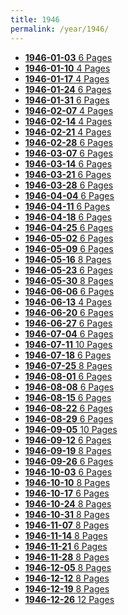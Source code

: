 ```yaml
---
title: 1946
permalink: /year/1946/
---
```


<ul class="taxonomy__index">
<li><a href="/issues/hydro-review-1946-01-03"><strong>1946-01-03</strong> <span class="taxonomy__count">6 Pages</span></a></li>
<li><a href="/issues/hydro-review-1946-01-10"><strong>1946-01-10</strong> <span class="taxonomy__count">4 Pages</span></a></li>
<li><a href="/issues/hydro-review-1946-01-17"><strong>1946-01-17</strong> <span class="taxonomy__count">4 Pages</span></a></li>
<li><a href="/issues/hydro-review-1946-01-24"><strong>1946-01-24</strong> <span class="taxonomy__count">6 Pages</span></a></li>
<li><a href="/issues/hydro-review-1946-01-31"><strong>1946-01-31</strong> <span class="taxonomy__count">6 Pages</span></a></li>
<li><a href="/issues/hydro-review-1946-02-07"><strong>1946-02-07</strong> <span class="taxonomy__count">4 Pages</span></a></li>
<li><a href="/issues/hydro-review-1946-02-14"><strong>1946-02-14</strong> <span class="taxonomy__count">4 Pages</span></a></li>
<li><a href="/issues/hydro-review-1946-02-21"><strong>1946-02-21</strong> <span class="taxonomy__count">4 Pages</span></a></li>
<li><a href="/issues/hydro-review-1946-02-28"><strong>1946-02-28</strong> <span class="taxonomy__count">6 Pages</span></a></li>
<li><a href="/issues/hydro-review-1946-03-07"><strong>1946-03-07</strong> <span class="taxonomy__count">6 Pages</span></a></li>
<li><a href="/issues/hydro-review-1946-03-14"><strong>1946-03-14</strong> <span class="taxonomy__count">6 Pages</span></a></li>
<li><a href="/issues/hydro-review-1946-03-21"><strong>1946-03-21</strong> <span class="taxonomy__count">6 Pages</span></a></li>
<li><a href="/issues/hydro-review-1946-03-28"><strong>1946-03-28</strong> <span class="taxonomy__count">6 Pages</span></a></li>
<li><a href="/issues/hydro-review-1946-04-04"><strong>1946-04-04</strong> <span class="taxonomy__count">6 Pages</span></a></li>
<li><a href="/issues/hydro-review-1946-04-11"><strong>1946-04-11</strong> <span class="taxonomy__count">6 Pages</span></a></li>
<li><a href="/issues/hydro-review-1946-04-18"><strong>1946-04-18</strong> <span class="taxonomy__count">6 Pages</span></a></li>
<li><a href="/issues/hydro-review-1946-04-25"><strong>1946-04-25</strong> <span class="taxonomy__count">6 Pages</span></a></li>
<li><a href="/issues/hydro-review-1946-05-02"><strong>1946-05-02</strong> <span class="taxonomy__count">6 Pages</span></a></li>
<li><a href="/issues/hydro-review-1946-05-09"><strong>1946-05-09</strong> <span class="taxonomy__count">6 Pages</span></a></li>
<li><a href="/issues/hydro-review-1946-05-16"><strong>1946-05-16</strong> <span class="taxonomy__count">8 Pages</span></a></li>
<li><a href="/issues/hydro-review-1946-05-23"><strong>1946-05-23</strong> <span class="taxonomy__count">6 Pages</span></a></li>
<li><a href="/issues/hydro-review-1946-05-30"><strong>1946-05-30</strong> <span class="taxonomy__count">8 Pages</span></a></li>
<li><a href="/issues/hydro-review-1946-06-06"><strong>1946-06-06</strong> <span class="taxonomy__count">6 Pages</span></a></li>
<li><a href="/issues/hydro-review-1946-06-13"><strong>1946-06-13</strong> <span class="taxonomy__count">4 Pages</span></a></li>
<li><a href="/issues/hydro-review-1946-06-20"><strong>1946-06-20</strong> <span class="taxonomy__count">6 Pages</span></a></li>
<li><a href="/issues/hydro-review-1946-06-27"><strong>1946-06-27</strong> <span class="taxonomy__count">6 Pages</span></a></li>
<li><a href="/issues/hydro-review-1946-07-04"><strong>1946-07-04</strong> <span class="taxonomy__count">6 Pages</span></a></li>
<li><a href="/issues/hydro-review-1946-07-11"><strong>1946-07-11</strong> <span class="taxonomy__count">10 Pages</span></a></li>
<li><a href="/issues/hydro-review-1946-07-18"><strong>1946-07-18</strong> <span class="taxonomy__count">6 Pages</span></a></li>
<li><a href="/issues/hydro-review-1946-07-25"><strong>1946-07-25</strong> <span class="taxonomy__count">8 Pages</span></a></li>
<li><a href="/issues/hydro-review-1946-08-01"><strong>1946-08-01</strong> <span class="taxonomy__count">6 Pages</span></a></li>
<li><a href="/issues/hydro-review-1946-08-08"><strong>1946-08-08</strong> <span class="taxonomy__count">6 Pages</span></a></li>
<li><a href="/issues/hydro-review-1946-08-15"><strong>1946-08-15</strong> <span class="taxonomy__count">6 Pages</span></a></li>
<li><a href="/issues/hydro-review-1946-08-22"><strong>1946-08-22</strong> <span class="taxonomy__count">6 Pages</span></a></li>
<li><a href="/issues/hydro-review-1946-08-29"><strong>1946-08-29</strong> <span class="taxonomy__count">6 Pages</span></a></li>
<li><a href="/issues/hydro-review-1946-09-05"><strong>1946-09-05</strong> <span class="taxonomy__count">10 Pages</span></a></li>
<li><a href="/issues/hydro-review-1946-09-12"><strong>1946-09-12</strong> <span class="taxonomy__count">6 Pages</span></a></li>
<li><a href="/issues/hydro-review-1946-09-19"><strong>1946-09-19</strong> <span class="taxonomy__count">8 Pages</span></a></li>
<li><a href="/issues/hydro-review-1946-09-26"><strong>1946-09-26</strong> <span class="taxonomy__count">6 Pages</span></a></li>
<li><a href="/issues/hydro-review-1946-10-03"><strong>1946-10-03</strong> <span class="taxonomy__count">6 Pages</span></a></li>
<li><a href="/issues/hydro-review-1946-10-10"><strong>1946-10-10</strong> <span class="taxonomy__count">8 Pages</span></a></li>
<li><a href="/issues/hydro-review-1946-10-17"><strong>1946-10-17</strong> <span class="taxonomy__count">6 Pages</span></a></li>
<li><a href="/issues/hydro-review-1946-10-24"><strong>1946-10-24</strong> <span class="taxonomy__count">8 Pages</span></a></li>
<li><a href="/issues/hydro-review-1946-10-31"><strong>1946-10-31</strong> <span class="taxonomy__count">8 Pages</span></a></li>
<li><a href="/issues/hydro-review-1946-11-07"><strong>1946-11-07</strong> <span class="taxonomy__count">8 Pages</span></a></li>
<li><a href="/issues/hydro-review-1946-11-14"><strong>1946-11-14</strong> <span class="taxonomy__count">8 Pages</span></a></li>
<li><a href="/issues/hydro-review-1946-11-21"><strong>1946-11-21</strong> <span class="taxonomy__count">6 Pages</span></a></li>
<li><a href="/issues/hydro-review-1946-11-28"><strong>1946-11-28</strong> <span class="taxonomy__count">8 Pages</span></a></li>
<li><a href="/issues/hydro-review-1946-12-05"><strong>1946-12-05</strong> <span class="taxonomy__count">8 Pages</span></a></li>
<li><a href="/issues/hydro-review-1946-12-12"><strong>1946-12-12</strong> <span class="taxonomy__count">8 Pages</span></a></li>
<li><a href="/issues/hydro-review-1946-12-19"><strong>1946-12-19</strong> <span class="taxonomy__count">8 Pages</span></a></li>
<li><a href="/issues/hydro-review-1946-12-26"><strong>1946-12-26</strong> <span class="taxonomy__count">12 Pages</span></a></li>
</ul>
